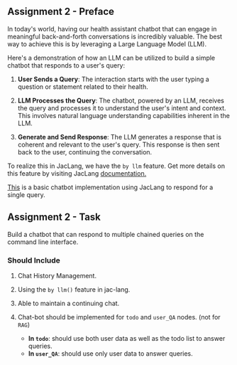 ## Assignment 2 - Preface

In today's world, having our health assistant chatbot that can engage in meaningful back-and-forth conversations is incredibly valuable. The best way to achieve this is by leveraging a Large Language Model (LLM). 

Here's a demonstration of how an LLM can be utilized to build a simple chatbot that responds to a user's query:
1. **User Sends a Query**: The interaction starts with the user typing a question or statement related to their health.

2. **LLM Processes the Query**: The chatbot, powered by an LLM, receives the query and processes it to understand the user's intent and context. This involves natural language understanding capabilities inherent in the LLM.

3. **Generate and Send Response**: The LLM generates a response that is coherent and relevant to the user's query. This response is then sent back to the user, continuing the conversation.

To realize this in JacLang, we have the ```by llm``` feature. Get more details on this feature by visiting JacLang [documentation.](https://www.jac-lang.org/learn/with_llm/)

[This](/2_basic_chatbot_jac_llm.jac) is a basic chatbot implementation using JacLang to respond for a single query. 


## Assignment 2 - Task

Build a chatbot that can respond to multiple chained queries on the command line interface.

### Should Include
1. Chat History Management.
2. Using the ```by llm()``` feature in jac-lang.
3. Able to maintain a continuing chat.
4. Chat-bot should be implemented for ```todo``` and ```user_QA``` nodes. (not for ```RAG```)

    - **In ```todo```**: should use both user data as well as the todo list to answer queries.
    - **In ```user_QA```**: should use only user data to answer queries.

